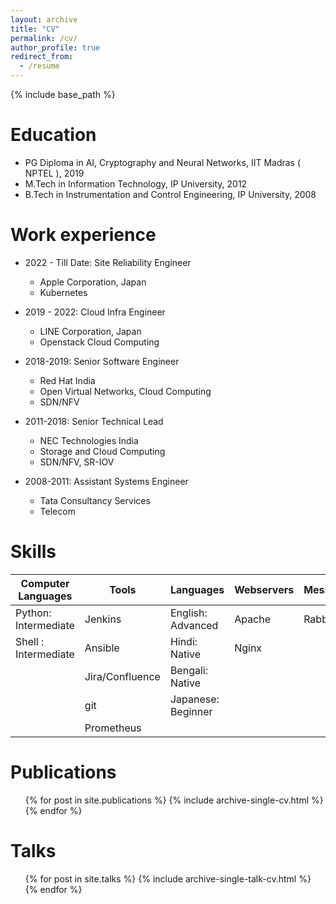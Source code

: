 ```yaml
---
layout: archive
title: "CV"
permalink: /cv/
author_profile: true
redirect_from:
  - /resume
---
```


{% include base_path %}

Education
======
* PG Diploma in AI, Cryptography and Neural Networks, IIT Madras ( NPTEL ), 2019
* M.Tech in Information Technology, IP University, 2012
* B.Tech in Instrumentation and Control Engineering, IP University, 2008

Work experience
======
* 2022 - Till Date: Site Reliability Engineer
  * Apple Corporation, Japan
  * Kubernetes

* 2019 - 2022: Cloud Infra Engineer
  * LINE Corporation, Japan
  * Openstack Cloud Computing 

* 2018-2019: Senior Software Engineer
  * Red Hat India
  * Open Virtual Networks, Cloud Computing
  * SDN/NFV
  
* 2011-2018: Senior Technical Lead
  * NEC Technologies India
  * Storage and Cloud Computing 
  * SDN/NFV, SR-IOV

* 2008-2011: Assistant Systems Engineer
  * Tata Consultancy Services
  * Telecom 
  
Skills
======

| Computer Languages| Tools| Languages|Webservers|Messaging|Platforms|
|--------------------|------|----------|---------|---------|---------|
| Python: Intermediate|Jenkins|English: Advanced|Apache|RabbitMq|Kubernetes|
| Shell : Intermediate|Ansible|Hindi: Native|Nginx|||
|                    | Jira/Confluence |Bengali: Native||||
|                    | git  |Japanese: Beginner||||
|                    |Prometheus|              ||||

Publications
======
  <ul>{% for post in site.publications %}
    {% include archive-single-cv.html %}
  {% endfor %}</ul>
  
Talks
======
  <ul>{% for post in site.talks %}
    {% include archive-single-talk-cv.html %}
  {% endfor %}</ul>
